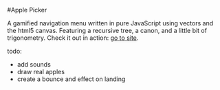 #Apple Picker

A gamified navigation menu written in pure JavaScript using vectors and the html5 canvas.
Featuring a recursive tree, a canon, and a little bit of trigonometry.
Check it out in action: [go to site](http://codeisnatural.com/).


todo:
- add sounds
- draw real apples
- create a bounce and effect on landing
